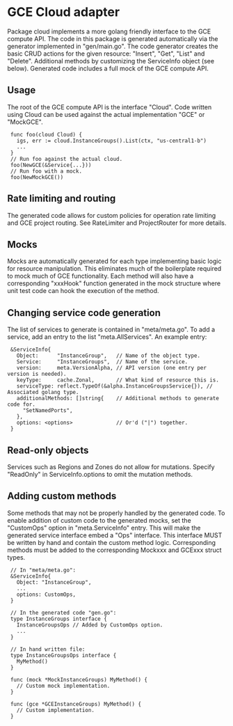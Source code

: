 # GCE Cloud adapter

Package cloud implements a more golang friendly interface to the GCE compute
API. The code in this package is generated automatically via the generator
implemented in "gen/main.go".  The code generator creates the basic CRUD
actions for the given resource: "Insert", "Get", "List" and "Delete".
Additional methods by customizing the ServiceInfo object (see below).
Generated code includes a full mock of the GCE compute API.

## Usage

The root of the GCE compute API is the interface "Cloud". Code written using
Cloud can be used against the actual implementation "GCE" or "MockGCE".

```
 func foo(cloud Cloud) {
   igs, err := cloud.InstanceGroups().List(ctx, "us-central1-b")
   ...
 }
 // Run foo against the actual cloud.
 foo(NewGCE(&Service{...}))
 // Run foo with a mock.
 foo(NewMockGCE())
```

## Rate limiting and routing

The generated code allows for custom policies for operation rate limiting
and GCE project routing. See RateLimiter and ProjectRouter for more details.

## Mocks

Mocks are automatically generated for each type implementing basic logic for
resource manipulation.  This eliminates much of the boilerplate required to
mock much of GCE functionality.  Each method will also have a corresponding
"xxxHook" function generated in the mock structure where unit test code can
hook the execution of the method.

## Changing service code generation

The list of services to generate is contained in "meta/meta.go". To add a
service, add an entry to the list "meta.AllServices". An example entry:

```
 &ServiceInfo{
   Object:      "InstanceGroup",   // Name of the object type.
   Service:     "InstanceGroups",  // Name of the service.
   version:     meta.VersionAlpha, // API version (one entry per version is needed).
   keyType:     cache.Zonal,       // What kind of resource this is.
   serviceType: reflect.TypeOf(&alpha.InstanceGroupsService{}), // Associated golang type.
   additionalMethods: []string{    // Additional methods to generate code for.
     "SetNamedPorts",
   },
   options: <options>              // Or'd ("|") together.
 }
```

## Read-only objects

Services such as Regions and Zones do not allow for mutations. Specify
"ReadOnly" in ServiceInfo.options to omit the mutation methods.

## Adding custom methods

Some methods that may not be properly handled by the generated code. To enable
addition of custom code to the generated mocks, set the "CustomOps" option
in "meta.ServiceInfo" entry. This will make the generated service interface
embed a "<ServiceName>Ops" interface. This interface MUST be written by hand
and contain the custom method logic. Corresponding methods must be added to
the corresponding Mockxxx and GCExxx struct types.

```
 // In "meta/meta.go":
 &ServiceInfo{
   Object: "InstanceGroup",
   ...
   options: CustomOps,
 }

 // In the generated code "gen.go":
 type InstanceGroups interface {
   InstanceGroupsOps // Added by CustomOps option.
   ...
 }

 // In hand written file:
 type InstanceGroupsOps interface {
   MyMethod()
 }

 func (mock *MockInstanceGroups) MyMethod() {
   // Custom mock implementation.
 }

 func (gce *GCEInstanceGroups) MyMethod() {
   // Custom implementation.
 }
```
